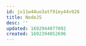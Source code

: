 ```yaml
---
id: jx11w44uo3atf91ey44v926
title: NodeJS
desc: ''
updated: 1692944077092
created: 1692394052696
---
```

